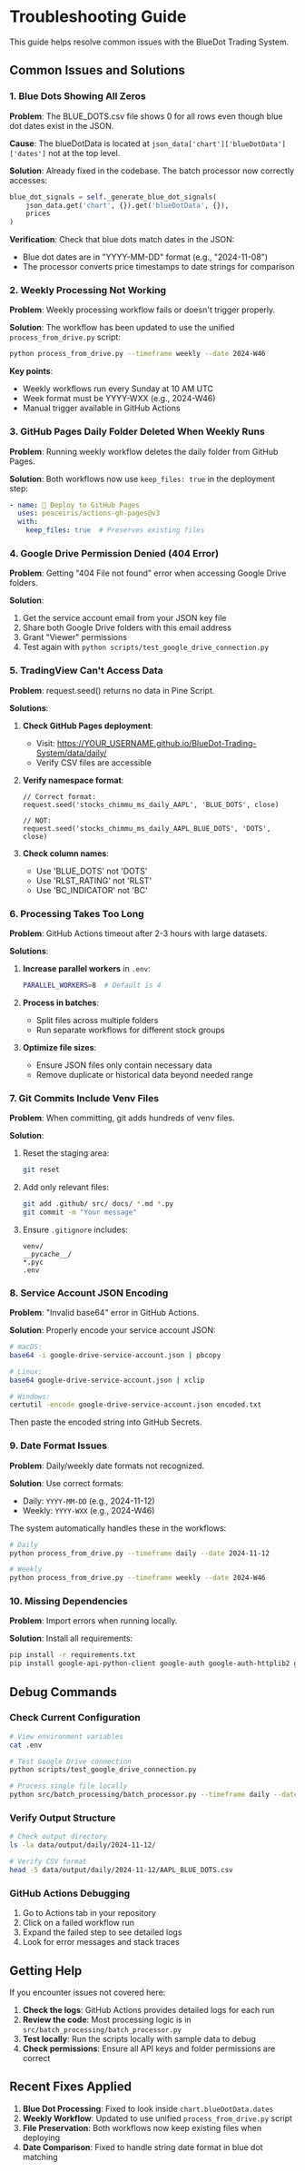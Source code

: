 # Troubleshooting Guide

This guide helps resolve common issues with the BlueDot Trading System.

## Common Issues and Solutions

### 1. Blue Dots Showing All Zeros

**Problem**: The BLUE_DOTS.csv file shows 0 for all rows even though blue dot dates exist in the JSON.

**Cause**: The blueDotData is located at `json_data['chart']['blueDotData']['dates']` not at the top level.

**Solution**: Already fixed in the codebase. The batch processor now correctly accesses:
```python
blue_dot_signals = self._generate_blue_dot_signals(
    json_data.get('chart', {}).get('blueDotData', {}), 
    prices
)
```

**Verification**: Check that blue dots match dates in the JSON:
- Blue dot dates are in "YYYY-MM-DD" format (e.g., "2024-11-08")
- The processor converts price timestamps to date strings for comparison

### 2. Weekly Processing Not Working

**Problem**: Weekly processing workflow fails or doesn't trigger properly.

**Solution**: The workflow has been updated to use the unified `process_from_drive.py` script:
```bash
python process_from_drive.py --timeframe weekly --date 2024-W46
```

**Key points**:
- Weekly workflows run every Sunday at 10 AM UTC
- Week format must be YYYY-WXX (e.g., 2024-W46)
- Manual trigger available in GitHub Actions

### 3. GitHub Pages Daily Folder Deleted When Weekly Runs

**Problem**: Running weekly workflow deletes the daily folder from GitHub Pages.

**Solution**: Both workflows now use `keep_files: true` in the deployment step:
```yaml
- name: 🚀 Deploy to GitHub Pages
  uses: peaceiris/actions-gh-pages@v3
  with:
    keep_files: true  # Preserves existing files
```

### 4. Google Drive Permission Denied (404 Error)

**Problem**: Getting "404 File not found" error when accessing Google Drive folders.

**Solution**: 
1. Get the service account email from your JSON key file
2. Share both Google Drive folders with this email address
3. Grant "Viewer" permissions
4. Test again with `python scripts/test_google_drive_connection.py`

### 5. TradingView Can't Access Data

**Problem**: request.seed() returns no data in Pine Script.

**Solutions**:
1. **Check GitHub Pages deployment**:
   - Visit: https://YOUR_USERNAME.github.io/BlueDot-Trading-System/data/daily/
   - Verify CSV files are accessible

2. **Verify namespace format**:
   ```pine
   // Correct format:
   request.seed('stocks_chimmu_ms_daily_AAPL', 'BLUE_DOTS', close)
   
   // NOT:
   request.seed('stocks_chimmu_ms_daily_AAPL_BLUE_DOTS', 'DOTS', close)
   ```

3. **Check column names**:
   - Use 'BLUE_DOTS' not 'DOTS'
   - Use 'RLST_RATING' not 'RLST'
   - Use 'BC_INDICATOR' not 'BC'

### 6. Processing Takes Too Long

**Problem**: GitHub Actions timeout after 2-3 hours with large datasets.

**Solutions**:
1. **Increase parallel workers** in `.env`:
   ```bash
   PARALLEL_WORKERS=8  # Default is 4
   ```

2. **Process in batches**:
   - Split files across multiple folders
   - Run separate workflows for different stock groups

3. **Optimize file sizes**:
   - Ensure JSON files only contain necessary data
   - Remove duplicate or historical data beyond needed range

### 7. Git Commits Include Venv Files

**Problem**: When committing, git adds hundreds of venv files.

**Solution**: 
1. Reset the staging area:
   ```bash
   git reset
   ```

2. Add only relevant files:
   ```bash
   git add .github/ src/ docs/ *.md *.py
   git commit -m "Your message"
   ```

3. Ensure `.gitignore` includes:
   ```
   venv/
   __pycache__/
   *.pyc
   .env
   ```

### 8. Service Account JSON Encoding

**Problem**: "Invalid base64" error in GitHub Actions.

**Solution**: Properly encode your service account JSON:
```bash
# macOS:
base64 -i google-drive-service-account.json | pbcopy

# Linux:
base64 google-drive-service-account.json | xclip

# Windows:
certutil -encode google-drive-service-account.json encoded.txt
```

Then paste the encoded string into GitHub Secrets.

### 9. Date Format Issues

**Problem**: Daily/weekly date formats not recognized.

**Solution**: Use correct formats:
- Daily: `YYYY-MM-DD` (e.g., 2024-11-12)
- Weekly: `YYYY-WXX` (e.g., 2024-W46)

The system automatically handles these in the workflows:
```bash
# Daily
python process_from_drive.py --timeframe daily --date 2024-11-12

# Weekly  
python process_from_drive.py --timeframe weekly --date 2024-W46
```

### 10. Missing Dependencies

**Problem**: Import errors when running locally.

**Solution**: Install all requirements:
```bash
pip install -r requirements.txt
pip install google-api-python-client google-auth google-auth-httplib2 google-auth-oauthlib python-dotenv
```

## Debug Commands

### Check Current Configuration
```bash
# View environment variables
cat .env

# Test Google Drive connection
python scripts/test_google_drive_connection.py

# Process single file locally
python src/batch_processing/batch_processor.py --timeframe daily --date 2024-11-12
```

### Verify Output Structure
```bash
# Check output directory
ls -la data/output/daily/2024-11-12/

# Verify CSV format
head -5 data/output/daily/2024-11-12/AAPL_BLUE_DOTS.csv
```

### GitHub Actions Debugging
1. Go to Actions tab in your repository
2. Click on a failed workflow run
3. Expand the failed step to see detailed logs
4. Look for error messages and stack traces

## Getting Help

If you encounter issues not covered here:

1. **Check the logs**: GitHub Actions provides detailed logs for each run
2. **Review the code**: Most processing logic is in `src/batch_processing/batch_processor.py`
3. **Test locally**: Run the scripts locally with sample data to debug
4. **Check permissions**: Ensure all API keys and folder permissions are correct

## Recent Fixes Applied

1. **Blue Dot Processing**: Fixed to look inside `chart.blueDotData.dates`
2. **Weekly Workflow**: Updated to use unified `process_from_drive.py` script
3. **File Preservation**: Both workflows now keep existing files when deploying
4. **Date Comparison**: Fixed to handle string date format in blue dot matching